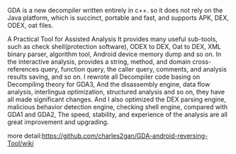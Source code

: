 GDA is a new decompiler written entirely in c++. so it does not rely on the Java platform, which is succinct, portable and fast, and supports APK, DEX, ODEX, oat files.

A Practical Tool for Assisted Analysis
It provides many useful sub-tools, such as check shell(protection software), ODEX to DEX, Oat to DEX, XML binary parser, algorithm tool, Android device memory dump and so on. In the interactive analysis, provides a string, method, and domain cross-references query, function query, the caller query, comments, and analysis results saving, and so on. I rewrote all Decompiler code basing on Decompiling theory for GDA3, And the disassembly engine, data flow analysis, interlingua optimization, structured analysis and so on, they have all made significant changes. And I also optimized the DEX parsing engine, malicious behavior detection engine, checking shell engine, compared with GDA1 and GDA2, The speed, stability, and experience of the analysis are all great improvement and upgrading.

more detail:https://github.com/charles2gan/GDA-android-reversing-Tool/wiki

